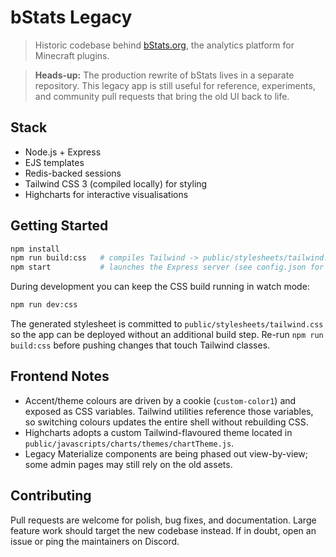 # bStats Legacy

> Historic codebase behind [bStats.org](https://bStats.org/), the analytics platform for Minecraft plugins.

> **Heads-up:** The production rewrite of bStats lives in a separate repository. This legacy app is still useful for reference, experiments, and community pull requests that bring the old UI back to life.

## Stack

- Node.js + Express
- EJS templates
- Redis-backed sessions
- Tailwind CSS 3 (compiled locally) for styling
- Highcharts for interactive visualisations

## Getting Started

```bash
npm install
npm run build:css   # compiles Tailwind -> public/stylesheets/tailwind.css
npm start           # launches the Express server (see config.json for port)
```

During development you can keep the CSS build running in watch mode:

```bash
npm run dev:css
```

The generated stylesheet is committed to `public/stylesheets/tailwind.css` so the app can be deployed without an additional build step. Re-run `npm run build:css` before pushing changes that touch Tailwind classes.

## Frontend Notes

- Accent/theme colours are driven by a cookie (`custom-color1`) and exposed as CSS variables. Tailwind utilities reference those variables, so switching colours updates the entire shell without rebuilding CSS.
- Highcharts adopts a custom Tailwind-flavoured theme located in `public/javascripts/charts/themes/chartTheme.js`.
- Legacy Materialize components are being phased out view-by-view; some admin pages may still rely on the old assets.

## Contributing

Pull requests are welcome for polish, bug fixes, and documentation. Large feature work should target the new codebase instead. If in doubt, open an issue or ping the maintainers on Discord.
